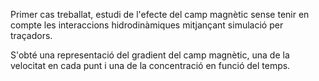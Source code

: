 Primer cas treballat, estudi de l'efecte del camp magnètic sense tenir en compte les interaccions hidrodinàmiques mitjançant simulació per traçadors.

S'obté una representació del gradient del camp magnètic, una de la velocitat en cada punt i una de la concentració en funció del temps.
